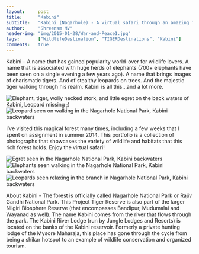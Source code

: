```yaml
---
layout:     post
title:      "Kabini"
subtitle:   "Kabini (Nagarhole) - A virtual safari through an amazing forest"
author:     "Shreeram MV"
header-img: "img/2015-01-28/War-and-Peace1.jpg"
tags:       ["WildlifeDestination", "TIGERDestinations", "Kabini"]
comments:   true
---
```



<p>Kabini – A name that has gained popularity world-over for wildlife lovers. A name that is associated with huge herds of elephants (700+ elephants have been seen on a single evening a few years ago). A name that brings images of charismatic tigers. And of stealthy leopards on trees. And the majestic tiger walking through his realm. Kabini is all this…and a lot more. </p>

<img src="{{ site.baseurl }}/img/2015-01-28/tigernlandscape.jpg" alt="Elephant, tiger, wolly necked stork, and little egret on the back waters of Kabini, Leopard missing ;)">

<img src="{{ site.baseurl }}/img/2015-01-28/Leopard-walking-on-the-track.jpg" alt="Leopard seen on walking in the Nagarhole National Park, Kabini backwaters">

<p>I’ve visited this magical forest many times, including a few weeks that I spent on assignment in summer 2014.  This portfolio is a collection of photographs that showcases the variety of wildlife and habitats that this rich forest holds. Enjoy the virtual safari! </p>

<img src="{{ site.baseurl }}/img/2015-01-28/Egret-reflections.jpg" alt="Egret seen in the Nagarhole National Park, Kabini backwaters">

<img src="{{ site.baseurl }}/img/2015-01-28/Elephants.jpg" alt="Elephants seen walking in the Nagarhole National Park, Kabini backwaters">

<img src="{{ site.baseurl }}/img/2015-01-28/Leopard-on-tree.jpg" alt="Leopards seen relaxing in the branch in Nagarhole National Park, Kabini backwaters">

<p>About Kabini - The forest is officially called Nagarhole National Park or Rajiv Gandhi National Park. This Project Tiger Reserve is also part of the larger Nilgiri Biosphere Reserve (that encompasses Bandipur, Mudumalai and Wayanad as well). The name Kabini comes from the river that flows through the park. The Kabini River Lodge (run by Jungle Lodges and Resorts) is located on the banks of the Kabini reservoir. Formerly a private hunting lodge of the Mysore Maharaja, this place has gone through the cycle from being a shikar hotspot to an example of wildlife conservation and organized tourism.</p>